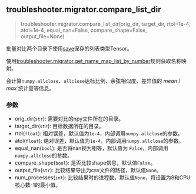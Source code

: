 ## troubleshooter.migrator.compare_list_dir

> troubleshooter.migrator.compare_list_dir(orig_dir, target_dir, rtol=1e-4, atol=1e-4, equal_nan=False, compare_shape=False, output_file=None)

批量对比两个目录下使用[save](api/save.md)保存的列表类型Tensor。

使用[troubleshooter.migrator.get_name_map_list_by_number](./get_name_map_list.md#troubleshootermigratorget_name_map_list_by_number)规则获取名称映射。

会计算`numpy.allclose`、`allclose`达标比例、余弦相似度、差异值的 $mean$ / $max$ 统计量等信息。

### 参数

- orig_dir(`str`): 需要对比的npy文件所在的目录。
- target_dir(`str`): 目标数据所在的目录。
- rtol(`float`): 相对误差，默认值为`1e-4`，内部调用`numpy.allclose`的参数。
- atol(`float`): 绝对误差，默认值为`1e-4`，内部调用`numpy.allclose`的参数。
- equal_nan(`bool`): 是否将nan视为相等，默认值为 `False`，内部调用`numpy.allclose`的参数。
- compare_shape(`bool`): 是否比较shape信息，默认值`False`。
- output_file(`str`): 比较结果导出为csv文件的路径，默认值`None`。
- num_processes(`int`): 比较结果时的进程数，默认值`None`，将设置为8和CPU核心数-1的最小值。
